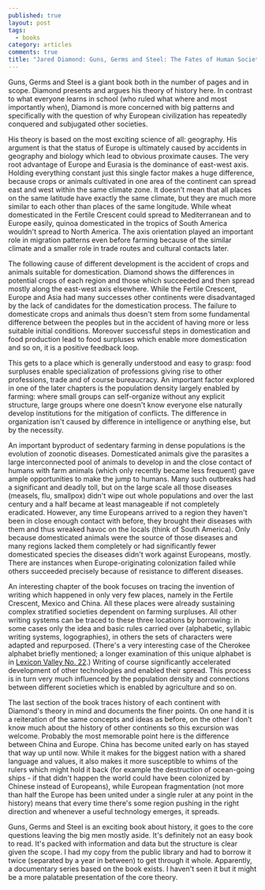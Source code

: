 ```yaml
---
published: true
layout: post
tags:
  - books
category: articles
comments: true
title: "Jared Diamond: Guns, Germs and Steel: The Fates of Human Societies"
---
```


Guns, Germs and Steel is a giant book both in the number of pages and in scope. Diamond presents and argues his theory of history here. In contrast to what everyone learns in school (who ruled what where and most importantly when), Diamond is more concerned with big patterns and specifically with the question of why European civilization has repeatedly conquered and subjugated other societies.

His theory is based on the most exciting science of all: geography. His argument is that the status of Europe is ultimately caused by accidents in geography and biology which lead to obvious proximate causes. The very root advantage of Europe and Eurasia is the dominance of east-west axis. Holding everything constant just this single factor makes a huge difference, because crops or animals cultivated in one area of the continent can spread east and west within the same climate zone. It doesn't mean that all places on the same latitude have exactly the same climate, but they are much more similar to each other than places of the same longitude. While wheat domesticated in the Fertile Crescent could spread to Mediterranean and to Europe easily, quinoa domesticated in the tropics of South America wouldn't spread to North America. The axis orientation played an important role in migration patterns even before farming because of the similar climate and a smaller role in trade routes and cultural contacts later.

The following cause of different development is the accident of crops and animals suitable for domestication. Diamond shows the differences in potential crops of each region and those which succeeded and then spread mostly along the east-west axis elsewhere. While the Fertile Crescent, Europe and Asia had many successes other continents were disadvantaged by the lack of candidates for the domestication process. The failure to domesticate crops and animals thus doesn't stem from some fundamental difference between the peoples but in the accident of having more or less suitable initial conditions. Moreover successful steps in domestication and food production lead to food surpluses which enable more domestication and so on, it is a positive feedback loop.

This gets to a place which is generally understood and easy to grasp: food surpluses enable specialization of professions giving rise to other professions, trade and of course bureaucracy. An important factor explored in one of the later chapters is the population density largely enabled by farming: where small groups can self-organize without any explicit structure, large groups where one doesn't know everyone else naturally develop institutions for the mitigation of conflicts. The difference in organization isn't caused by difference in intelligence or anything else, but by the necessity.

An important byproduct of sedentary farming in dense populations is the evolution of zoonotic diseases. Domesticated animals give the parasites a large interconnected pool of animals to develop in and the close contact of humans with farm animals (which only recently became less frequent) gave ample opportunities to make the jump to humans. Many such outbreaks had a significant and deadly toll, but on the large scale all those diseases (measels, flu, smallpox) didn't wipe out whole populations and over the last century and a half became at least manageable if not completely eradicated. However, any time Europeans arrived to a region they haven't been in close enough contact with before, they brought their diseases with them and thus wreaked havoc on the locals (think of South America). Only because domesticated animals were the source of those diseases and many regions lacked them completely or had significantly fewer domesticated species the diseases didn't work against Europeans, mostly. There are instances when Europe-originating colonization failed while others succeeded precisely because of resistance to different diseases.

An interesting chapter of the book focuses on tracing the invention of writing which happened in only very few places, namely in the Fertile Crescent, Mexico and China. All these places were already sustaining complex stratified societies dependent on farming surpluses. All other writing systems can be traced to these three locations by borrowing: in some cases only the idea and basic rules carried over (alphabetic, syllabic writing systems, logographies), in others the sets of characters were adapted and repurposed. (There's a very interesting case of the Cherokee alphabet briefly mentioned; a longer examination of this unique alphabet is in [Lexicon Valley No. 22](http://www.slate.com/articles/podcasts/lexicon_valley/2012/12/lexicon_valley_on_sequoyah_a_native_american_who_invented_an_alphabet_for.html).) Writing of course significantly accelerated development of other technologies and enabled their spread. This process is in turn very much influenced by the population density and connections between different societies which is enabled by agriculture and so on.

The last section of the book traces history of each continent with Diamond's theory in mind and documents the finer points. On one hand it is a reiteration of the same concepts and ideas as before, on the other I don't know much about the history of other continents so this excursion was welcome. Probably the most memorable point here is the difference between China and Europe. China has become united early on has stayed that way up until now. While it makes for the biggest nation with a shared language and values, it also makes it more susceptible to whims of the rulers which might hold it back (for example the destruction of ocean-going ships - if that didn't happen the world could have been colonized by Chinese instead of Europeans), while European fragmentation (not more than half the Europe has been united under a single ruler at any point in the history) means that every time there's some region pushing in the right direction and whenever a useful technology emerges, it spreads.

Guns, Germs and Steel is an exciting book about history, it goes to the core questions leaving the big men mostly aside. It's definitely not an easy book to read. It's packed with information and data but the structure is clear given the scope. I had my copy from the public library and had to borrow it twice (separated by a year in between) to get through it whole. Apparently, a documentary series based on the book exists. I haven't seen it but it might be a more palatable presentation of the core theory.
